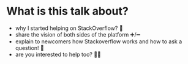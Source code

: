 # What is this talk about?

<v-clicks>

- why I started helping on StackOverflow? 🤔
- share the vision of both sides of the platform ➕/➖
- explain to newcomers how Stackoverflow works and how to ask a question! 🤚
- are you interested to help too? 💚🤝

</v-clicks>

<!--
my partner is also afraid of asking a question now, so it's time I'll explain how to avoid that fear

it's easy to think that people who post answers are mean and just want to destroy you psychologically, PS: they are usually NOT mean

why some people may be tired and give some cold-blooded answers
-->
